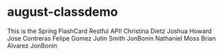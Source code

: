 # august-classdemo
This is the Spring FlashCard Restful API!
Christina Dietz
Joshua Howard
Jose Contreras
Felipe Gomez
Jutin Smith
JonBonin
Nathaniel Moss
Brian Alvarez
JonBonin


